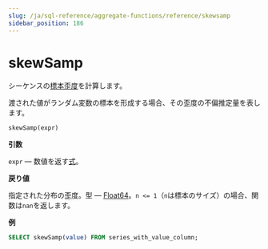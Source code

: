 ```yaml
---
slug: /ja/sql-reference/aggregate-functions/reference/skewsamp
sidebar_position: 186
---
```


# skewSamp

シーケンスの[標本歪度](https://en.wikipedia.org/wiki/Skewness)を計算します。

渡された値がランダム変数の標本を形成する場合、その歪度の不偏推定量を表します。

``` sql
skewSamp(expr)
```

**引数**

`expr` — 数値を返す[式](../../../sql-reference/syntax.md#syntax-expressions)。

**戻り値**

指定された分布の歪度。型 — [Float64](../../../sql-reference/data-types/float.md)。`n <= 1`（`n`は標本のサイズ）の場合、関数は`nan`を返します。

**例**

``` sql
SELECT skewSamp(value) FROM series_with_value_column;
```

